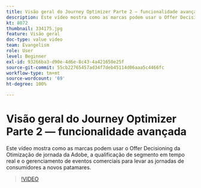 ```yaml
---
title: Visão geral do Journey Optimizer Parte 2 — funcionalidade avançada
description: Este vídeo mostra como as marcas podem usar o Offer Decisioning da Otimização de jornada da Adobe, a qualificação de segmento em tempo real e o gerenciamento de eventos comerciais para levar as jornadas de consumidores a novos patamares.
kt: 8072
thumbnail: 334175.jpg
feature: Visão geral
doc-type: value video
team: Evangelism
role: User
level: Beginner
exl-id: 93266ba3-d90e-4d6e-8c43-4a421650e25f
source-git-commit: 55cb22765457ad34f7deb45114d06aaa5c4466fc
workflow-type: tm+mt
source-wordcount: '69'
ht-degree: 100%

---
```


# Visão geral do Journey Optimizer Parte 2 — funcionalidade avançada

Este vídeo mostra como as marcas podem usar o Offer Decisioning da Otimização de jornada da Adobe, a qualificação de segmento em tempo real e o gerenciamento de eventos comerciais para levar as jornadas de consumidores a novos patamares.

>[!VIDEO](https://video.tv.adobe.com/v/334175?quality=12)
